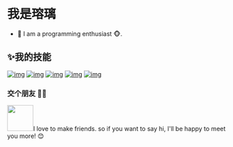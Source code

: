 # 我是瑢璃

- 🌹 I am a programming enthusiast 🐵.


## ✨我的技能

[![img](https://camo.githubusercontent.com/6a9cd5340d6fbd1191268080f0fbccd0b6f41437b406972cd5e414f415b22399/68747470733a2f2f696d672e736869656c64732e696f2f62616467652f2d4e6f64652e6a732d3333393933333f7374796c653d666c61742d737175617265266c6f676f3d4e6f64652e6a73266c6f676f436f6c6f723d666666)](https://camo.githubusercontent.com/6a9cd5340d6fbd1191268080f0fbccd0b6f41437b406972cd5e414f415b22399/68747470733a2f2f696d672e736869656c64732e696f2f62616467652f2d4e6f64652e6a732d3333393933333f7374796c653d666c61742d737175617265266c6f676f3d4e6f64652e6a73266c6f676f436f6c6f723d666666) [![img](https://camo.githubusercontent.com/c9489b5e809c8641e0fa131553e6a7d33f4e6fdc422e0a6db0eeaa7a1941ab18/68747470733a2f2f696d672e736869656c64732e696f2f62616467652f2d5675652d3466633038643f7374796c653d666c61742d737175617265266c6f676f3d5675652e6a73266c6f676f436f6c6f723d666666)](https://camo.githubusercontent.com/c9489b5e809c8641e0fa131553e6a7d33f4e6fdc422e0a6db0eeaa7a1941ab18/68747470733a2f2f696d672e736869656c64732e696f2f62616467652f2d5675652d3466633038643f7374796c653d666c61742d737175617265266c6f676f3d5675652e6a73266c6f676f436f6c6f723d666666) [![img](https://camo.githubusercontent.com/c7b4e5b5de727de0a0cf177abe3fcdfa3e3e268e9a5542c47b8f502625173eb9/68747470733a2f2f696d672e736869656c64732e696f2f62616467652f2d52656163742d3264393863653f7374796c653d666c61742d737175617265266c6f676f3d5265616374266c6f676f436f6c6f723d666666)](https://camo.githubusercontent.com/c7b4e5b5de727de0a0cf177abe3fcdfa3e3e268e9a5542c47b8f502625173eb9/68747470733a2f2f696d672e736869656c64732e696f2f62616467652f2d52656163742d3264393863653f7374796c653d666c61742d737175617265266c6f676f3d5265616374266c6f676f436f6c6f723d666666) [![img](https://camo.githubusercontent.com/d7d70eb2a48a0b2e7a93a6a3fe3c76f2bc5617d1ae096cba7629a848f125998e/68747470733a2f2f696d672e736869656c64732e696f2f62616467652f2d4d7953514c2d3434373941313f7374796c653d666c61742d737175617265266c6f676f3d4d7953514c266c6f676f436f6c6f723d666666)](https://camo.githubusercontent.com/d7d70eb2a48a0b2e7a93a6a3fe3c76f2bc5617d1ae096cba7629a848f125998e/68747470733a2f2f696d672e736869656c64732e696f2f62616467652f2d4d7953514c2d3434373941313f7374796c653d666c61742d737175617265266c6f676f3d4d7953514c266c6f676f436f6c6f723d666666) [![img](https://camo.githubusercontent.com/88293263f764eddf948e6d8fd0bb9e767b5f3238506572090e5f4678c51ea23a/68747470733a2f2f696d672e736869656c64732e696f2f62616467652f2d4769742d4538344533313f7374796c653d666c61742d737175617265266c6f676f3d476974266c6f676f436f6c6f723d666666)](https://camo.githubusercontent.com/88293263f764eddf948e6d8fd0bb9e767b5f3238506572090e5f4678c51ea23a/68747470733a2f2f696d672e736869656c64732e696f2f62616467652f2d4769742d4538344533313f7374796c653d666c61742d737175617265266c6f676f3d476974266c6f676f436f6c6f723d666666)

### 交个朋友 👬🏻

<img style="width:60px;text-align:left;display:inline" src="https://media.giphy.com/media/LnQjpWaON8nhr21vNW/giphy.gif"></img>I love to make friends. so if you want to say hi, I'll be happy to meet you more! 😊

